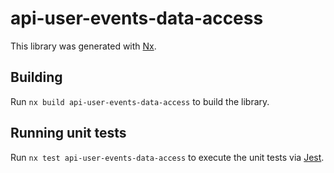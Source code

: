 # api-user-events-data-access

This library was generated with [Nx](https://nx.dev).

## Building

Run `nx build api-user-events-data-access` to build the library.

## Running unit tests

Run `nx test api-user-events-data-access` to execute the unit tests via [Jest](https://jestjs.io).
